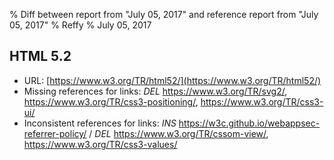 % Diff between report from "July 05, 2017" and reference report from "July 05, 2017"
% Reffy
% July 05, 2017

## HTML 5.2

- URL: [https://www.w3.org/TR/html52/](https://www.w3.org/TR/html52/)
- Missing references for links: *DEL* https://www.w3.org/TR/svg2/, https://www.w3.org/TR/css3-positioning/, https://www.w3.org/TR/css3-ui/
- Inconsistent references for links: *INS* https://w3c.github.io/webappsec-referrer-policy/ / *DEL* https://www.w3.org/TR/cssom-view/, https://www.w3.org/TR/css3-values/


